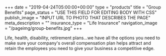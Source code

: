 +++
date = "2019-04-24T05:00:00+00:00"
type = "products"
title = "Group Benefits"
page_status = "USE THIS FIELD FOR EDITING BODY WITH CSS"
publish_image = "INPUT URL TO PHOTO THAT DESCRIBES THE PAGE"
meta_description = ""
insurance_type = "Life Insurance"
navigation_image = "/pageimg/group-benefits.jpg"
+++

Life, health, disability, retirement plans...we have all the options you need to make sure your company's overall compensation plan helps attract and retain the employees you need to give your business a competitive edge.